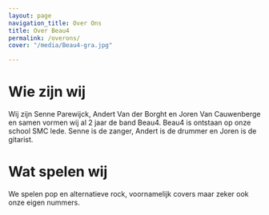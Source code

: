 ```yaml
---
layout: page
navigation_title: Over Ons
title: Over Beau4
permalink: /overons/
cover: "/media/Beau4-gra.jpg"

---
```

# Wie zijn wij

Wij zijn Senne Parewijck, Andert Van der Borght en Joren Van Cauwenberge en samen vormen wij al 2 jaar de band Beau4.
Beau4 is ontstaan op onze school SMC lede.
Senne is de zanger, Andert is de drummer en Joren is de gitarist.

# Wat spelen wij

We spelen pop en alternatieve rock, voornamelijk covers maar zeker ook onze eigen nummers.



